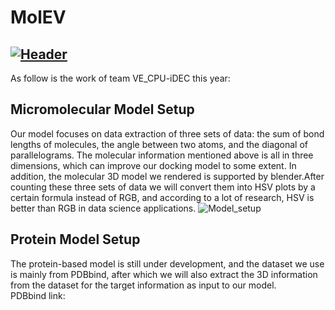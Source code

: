 # MolEV
[![Header](https://github.com/CondaPereira/MolEV/blob/main/images/Molecular.png "Header")](https://some-url.dev/)
--------------------------------------------------------------------------------
As follow is the work of team VE_CPU-iDEC this year:

## Micromolecular Model Setup
Our model focuses on data extraction of three sets of data: the sum of bond lengths of molecules, the angle between two atoms, and the diagonal of parallelograms. The molecular information mentioned above is all in three dimensions, which can improve our docking model to some extent. In addition, the molecular 3D model we rendered is supported by blender.After counting these three sets of data we will convert them into HSV plots by a certain formula instead of RGB, and according to a lot of research, HSV is better than RGB in data science applications.
![Model_setup](https://github.com/CondaPereira/MolEV/blob/main/images/Model_1.png)
## Protein Model Setup
The protein-based model is still under development, and the dataset we use is mainly from PDBbind, after which we will also extract the 3D information from the dataset for the target information as input to our model.  
PDBbind link:
